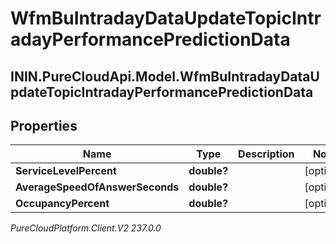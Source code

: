 # WfmBuIntradayDataUpdateTopicIntradayPerformancePredictionData

## ININ.PureCloudApi.Model.WfmBuIntradayDataUpdateTopicIntradayPerformancePredictionData

## Properties

|Name | Type | Description | Notes|
|------------ | ------------- | ------------- | -------------|
| **ServiceLevelPercent** | **double?** |  | [optional] |
| **AverageSpeedOfAnswerSeconds** | **double?** |  | [optional] |
| **OccupancyPercent** | **double?** |  | [optional] |



_PureCloudPlatform.Client.V2 237.0.0_
